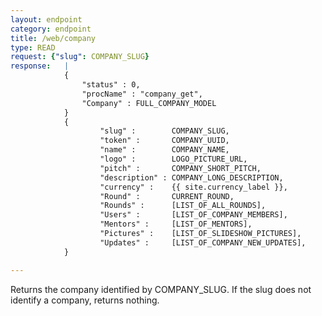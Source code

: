 ```yaml
---
layout: endpoint
category: endpoint
title: /web/company
type: READ
request: {"slug": COMPANY_SLUG}
response:   |
            {
                "status" : 0,
                "procName" : "company_get",
                "Company" : FULL_COMPANY_MODEL
            }
            {
                    "slug" :        COMPANY_SLUG,
                    "token" :       COMPANY_UUID,
                    "name" :        COMPANY_NAME,
                    "logo" :        LOGO_PICTURE_URL,
                    "pitch" :       COMPANY_SHORT_PITCH,
                    "description" : COMPANY_LONG_DESCRIPTION,
                    "currency" :    {{ site.currency_label }},
                    "Round" :       CURRENT_ROUND,
                    "Rounds" :      [LIST_OF_ALL_ROUNDS],
                    "Users" :       [LIST_OF_COMPANY_MEMBERS],
                    "Mentors" :     [LIST_OF_MENTORS],
                    "Pictures" :    [LIST_OF_SLIDESHOW_PICTURES],
                    "Updates" :     [LIST_OF_COMPANY_NEW_UPDATES],
            }

---
```


Returns the company identified by COMPANY_SLUG. If the slug does not identify a company, returns nothing.
